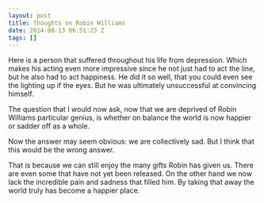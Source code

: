 ```yaml
---
layout: post
title: Thoughts on Robin Williams
date: 2014-08-13 06:51:23 Z
tags: []
---
```

Here is a person that suffered throughout his life from depression. Which makes his acting even more impressive since he not just had to act the line, but he also had to act happiness. He did it so well, that you could even see the lighting up if the eyes. But he was ultimately unsuccessful at convincing himself.

The question that I would now ask, now that we are deprived of Robin Williams particular genius, is whether on balance the world is now happier or sadder off as a whole.

Now the answer may seem obvious: we are collectively sad. But I think that this would be the wrong answer.

That is because we can still enjoy the many gifts Robin has given us. There are even some that have not yet been released. On the other hand we now lack the incredible pain and sadness that filled him. By taking that away the world truly has become a happier place.
